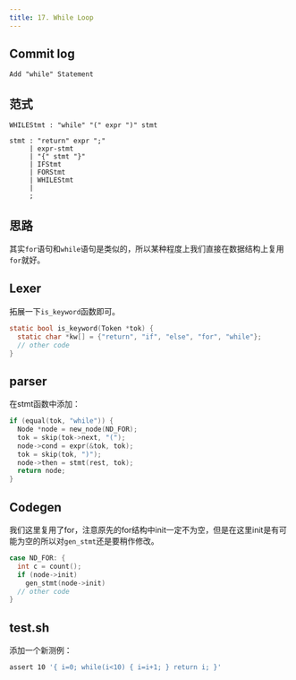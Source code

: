 ```yaml
---
title: 17. While Loop
---
```


## Commit log

```plaintext
Add "while" Statement
```

## 范式

```plaintext
WHILEStmt : "while" "(" expr ")" stmt

stmt : "return" expr ";"
     | expr-stmt
     | "{" stmt "}"
     | IFStmt
     | FORStmt
     | WHILEStmt
     |
     ;
```

## 思路

其实`for`语句和`while`语句是类似的，所以某种程度上我们直接在数据结构上复用`for`就好。

## Lexer

拓展一下`is_keyword`函数即可。

```c
static bool is_keyword(Token *tok) {
  static char *kw[] = {"return", "if", "else", "for", "while"};
  // other code
}
```

## parser

在stmt函数中添加：

```c
if (equal(tok, "while")) {
  Node *node = new_node(ND_FOR);
  tok = skip(tok->next, "(");
  node->cond = expr(&tok, tok);
  tok = skip(tok, ")");
  node->then = stmt(rest, tok);
  return node;
}
```

## Codegen

我们这里复用了for，注意原先的for结构中init一定不为空，但是在这里init是有可能为空的所以对`gen_stmt`还是要稍作修改。

```c
case ND_FOR: {
  int c = count();
  if (node->init) 
    gen_stmt(node->init)
  // other code
}
```

## test.sh

添加一个新测例：

```bash
assert 10 '{ i=0; while(i<10) { i=i+1; } return i; }'
```

‍
